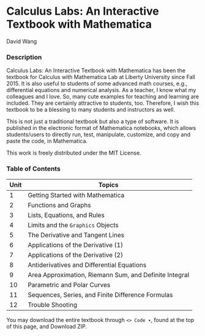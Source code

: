 # Calculus Labs: An Interactive Textbook with Mathematica
David Wang

### Description

Calculus Labs: An Interactive Textbook with Mathematica has been the textbook for Calculus with Mathematica Lab at Liberty University since Fall 2015. It is also useful to students of some advanced math courses, e.g., differential equations and numerical analysis. As a teacher, I know what my colleagues and I love. So, many cute examples for teaching and learning are included. They are certainly attractive to students, too. Therefore, I wish this textbook to be a blessing to many students and instructors as well.

This is not just a traditional textbook but also a type of software. It is published in the electronic format of Mathematica notebooks, which allows students/users to directly run, test, manipulate, customize, and copy and paste the code, in Mathematica.

This work is freely distributed under the MIT License. 

### Table of Contents

|   Unit      | Topics                                                 |
|   --------- | -------------------------------------------------------|
|   1         | Getting Started with Mathematica                       |
|   2         | Functions and Graphs                                   |
|   3         | Lists, Equations, and Rules                            |
|   4         | Limits and the ```Graphics``` Objects                        |
|   5         | The Derivative and Tangent Lines                       |
|   6         | Applications of the Derivative (1)                     |
|   7         | Applications of the Derivative (2)                     |
|   8         | Antiderivatives and Differential Equations             |
|   9         | Area Approximation, Riemann Sum, and Definite Integral |
|   10        | Parametric and Polar Curves                            |
|   11        | Sequences, Series, and Finite Difference Formulas      |
|   12        | Trouble Shooting                                       |

You may download the entire textbook through ```<> Code ▾```, found at the top of this page, and Download ZIP.
